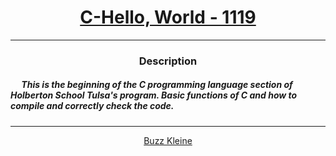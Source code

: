 # [<center>C-Hello, World - 1119](https://intranet.hbtn.io/projects/1119)
 ---
 ### <center>Description 
 ##### &emsp; This is the beginning of the C programming language section of Holberton School Tulsa's program. Basic functions of C and how to compile and correctly check the code.
 ---
 [<center>Buzz Kleine](https://github.com/conkobar)
